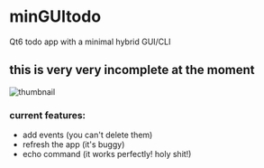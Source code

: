# minGUItodo
Qt6 todo app with a minimal hybrid GUI/CLI

## this is very very incomplete at the moment

![thumbnail](https://i.imgur.com/jJq4ov5.png)

### current features:
- add events (you can't delete them)
- refresh the app (it's buggy)
- echo command (it works perfectly! holy shit!)
